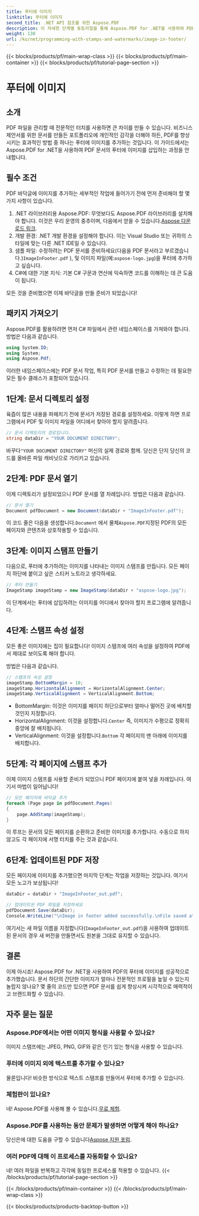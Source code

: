 ```yaml
---
title: 푸터에 이미지
linktitle: 푸터에 이미지
second_title: .NET API 참조를 위한 Aspose.PDF
description: 이 자세한 단계별 튜토리얼을 통해 Aspose.PDF for .NET을 사용하여 PDF의 푸터에 이미지를 추가하는 방법을 알아보세요. 문서를 향상시키는 데 완벽합니다.
weight: 130
url: /ko/net/programming-with-stamps-and-watermarks/image-in-footer/
---
```


{{< blocks/products/pf/main-wrap-class >}}
{{< blocks/products/pf/main-container >}}
{{< blocks/products/pf/tutorial-page-section >}}

# 푸터에 이미지

## 소개

PDF 파일을 관리할 때 전문적인 터치를 사용하면 큰 차이를 만들 수 있습니다. 비즈니스 제안서를 위한 문서를 만들든 포트폴리오에 개인적인 감각을 더해야 하든, PDF를 향상시키는 효과적인 방법 중 하나는 푸터에 이미지를 추가하는 것입니다. 이 가이드에서는 Aspose.PDF for .NET을 사용하여 PDF 문서의 푸터에 이미지를 삽입하는 과정을 안내합니다.

## 필수 조건

PDF 바닥글에 이미지를 추가하는 세부적인 작업에 들어가기 전에 먼저 준비해야 할 몇 가지 사항이 있습니다.

1. .NET 라이브러리용 Aspose.PDF: 무엇보다도 Aspose.PDF 라이브러리를 설치해야 합니다. 이것은 우리 운영의 중추이며, 다음에서 얻을 수 있습니다.[Aspose 다운로드 링크](https://releases.aspose.com/pdf/net/).
2. 개발 환경: .NET 개발 환경을 설정해야 합니다. 이는 Visual Studio 또는 귀하의 스타일에 맞는 다른 .NET IDE일 수 있습니다.
3.  샘플 파일: 수정하려는 PDF 문서를 준비하세요(다음을 PDF 문서라고 부르겠습니다.)`ImageInFooter.pdf` ), 및 이미지 파일(예:`aspose-logo.jpg`)을 푸터에 추가하고 싶습니다.
4. C#에 대한 기본 지식: 기본 C# 구문과 연산에 익숙하면 코드를 이해하는 데 큰 도움이 됩니다.

모든 것을 준비했으면 이제 바닥글을 만들 준비가 되었습니다!

## 패키지 가져오기

Aspose.PDF를 활용하려면 먼저 C# 파일에서 관련 네임스페이스를 가져와야 합니다. 방법은 다음과 같습니다.

```csharp
using System.IO;
using System;
using Aspose.Pdf;
```

이러한 네임스페이스에는 PDF 문서 작업, 특히 PDF 문서를 만들고 수정하는 데 필요한 모든 필수 클래스가 포함되어 있습니다.

## 1단계: 문서 디렉토리 설정

육즙이 많은 내용을 파헤치기 전에 문서가 저장된 경로를 설정하세요. 이렇게 하면 프로그램에서 PDF 및 이미지 파일을 어디에서 찾아야 할지 알려줍니다.

```csharp
// 문서 디렉토리의 경로입니다.
string dataDir = "YOUR DOCUMENT DIRECTORY";
```

 바꾸다`"YOUR DOCUMENT DIRECTORY"` 머신의 실제 경로와 함께. 당신은 단지 당신의 코드를 올바른 파일 캐비닛으로 가리키고 있습니다.

## 2단계: PDF 문서 열기

이제 디렉토리가 설정되었으니 PDF 문서를 열 차례입니다. 방법은 다음과 같습니다.

```csharp
// 문서 열기
Document pdfDocument = new Document(dataDir + "ImageInFooter.pdf");
```

 이 코드 줄은 다음을 생성합니다.`Document` 에서 물체`Aspose.PDF`지정된 PDF의 모든 페이지와 콘텐츠와 상호작용할 수 있습니다.

## 3단계: 이미지 스탬프 만들기

다음으로, 푸터에 추가하려는 이미지를 나타내는 이미지 스탬프를 만듭니다. 모든 페이지 하단에 붙이고 싶은 스티커 노트라고 생각하세요.

```csharp
// 푸터 만들기
ImageStamp imageStamp = new ImageStamp(dataDir + "aspose-logo.jpg");
```

이 단계에서는 푸터에 삽입하려는 이미지를 어디에서 찾아야 할지 프로그램에 알려줍니다.

## 4단계: 스탬프 속성 설정

모든 좋은 이미지에는 집이 필요합니다! 이미지 스탬프에 여러 속성을 설정하여 PDF에서 제대로 보이도록 해야 합니다.

방법은 다음과 같습니다.

```csharp
// 스탬프의 속성 설정
imageStamp.BottomMargin = 10;
imageStamp.HorizontalAlignment = HorizontalAlignment.Center;
imageStamp.VerticalAlignment = VerticalAlignment.Bottom;
```

- BottomMargin: 이것은 이미지를 페이지 하단으로부터 얼마나 떨어진 곳에 배치할 것인지 지정합니다.
-  HorizontalAlignment: 이것을 설정합니다.`Center` 즉, 이미지가 수평으로 정확히 중앙에 잘 배치됩니다.
-  VerticalAlignment: 이것을 설정합니다.`Bottom` 각 페이지의 맨 아래에 이미지를 배치합니다.

## 5단계: 각 페이지에 스탬프 추가

이제 이미지 스탬프를 사용할 준비가 되었으니 PDF 페이지에 붙여 넣을 차례입니다. 여기서 마법이 일어납니다! 

```csharp
// 모든 페이지에 바닥글 추가
foreach (Page page in pdfDocument.Pages)
{
    page.AddStamp(imageStamp);
}
```

이 루프는 문서의 모든 페이지를 순환하고 준비한 이미지를 추가합니다. 수동으로 하지 않고도 각 페이지에 서명 터치를 주는 것과 같습니다.

## 6단계: 업데이트된 PDF 저장

모든 페이지에 이미지를 추가했으면 마지막 단계는 작업을 저장하는 것입니다. 여기서 모든 노고가 보상됩니다!

```csharp
dataDir = dataDir + "ImageInFooter_out.pdf";

// 업데이트된 PDF 파일을 저장하세요
pdfDocument.Save(dataDir);
Console.WriteLine("\nImage in footer added successfully.\nFile saved at " + dataDir);
```

여기서는 새 파일 이름을 지정합니다(`ImageInFooter_out.pdf`)을 사용하여 업데이트된 문서의 경우 새 버전을 만들면서도 원본을 그대로 유지할 수 있습니다.

## 결론

이제 아시죠! Aspose.PDF for .NET을 사용하여 PDF의 푸터에 이미지를 성공적으로 추가했습니다. 문서 하단의 간단한 이미지가 얼마나 전문적인 프로필을 높일 수 있는지 놀랍지 않나요? 몇 줄의 코드만 있으면 PDF 문서를 쉽게 향상시켜 시각적으로 매력적이고 브랜드화할 수 있습니다.

## 자주 묻는 질문

### Aspose.PDF에서는 어떤 이미지 형식을 사용할 수 있나요?
이미지 스탬프에는 JPEG, PNG, GIF와 같은 인기 있는 형식을 사용할 수 있습니다.

### 푸터에 이미지 외에 텍스트를 추가할 수 있나요?
물론입니다! 비슷한 방식으로 텍스트 스탬프를 만들어서 푸터에 추가할 수 있습니다.

### 체험판이 있나요?
 네! Aspose.PDF를 사용해 볼 수 있습니다.[무료 체험](https://releases.aspose.com/).

### Aspose.PDF를 사용하는 동안 문제가 발생하면 어떻게 해야 하나요?
 당신은에 대한 도움을 구할 수 있습니다[Aspose 지원 포럼](https://forum.aspose.com/c/pdf/10).

### 여러 PDF에 대해 이 프로세스를 자동화할 수 있나요?
네! 여러 파일을 반복하고 각각에 동일한 프로세스를 적용할 수 있습니다.
{{< /blocks/products/pf/tutorial-page-section >}}

{{< /blocks/products/pf/main-container >}}
{{< /blocks/products/pf/main-wrap-class >}}

{{< blocks/products/products-backtop-button >}}
